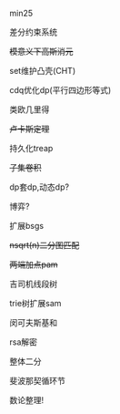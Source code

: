 min25

差分约束系统

~~模意义下高斯消元~~

set维护凸壳(CHT)

cdq优化dp(平行四边形等式)

类欧几里得

~~卢卡斯定理~~

持久化treap

~~子集卷积~~

dp套dp,动态dp?

博弈?

扩展bsgs

~~nsqrt(n)二分图匹配~~

~~两端加点pam~~

吉司机线段树

trie树扩展sam

闵可夫斯基和

rsa解密

整体二分

斐波那契循环节

数论整理!
